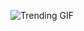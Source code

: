 
<!-- GIF_SECTION -->
![Trending GIF](https://media1.giphy.com/media/v1.Y2lkPThiYjIxNzcyYndsZzNzaHo1Z2xwbGY1cmRseWI4ZG5oMWV3a2o3Y3owam56d3RrMSZlcD12MV9naWZzX3NlYXJjaCZjdD1n/aHiv481xki1WdhQonS/giphy.gif)
<!-- END_GIF_SECTION -->
